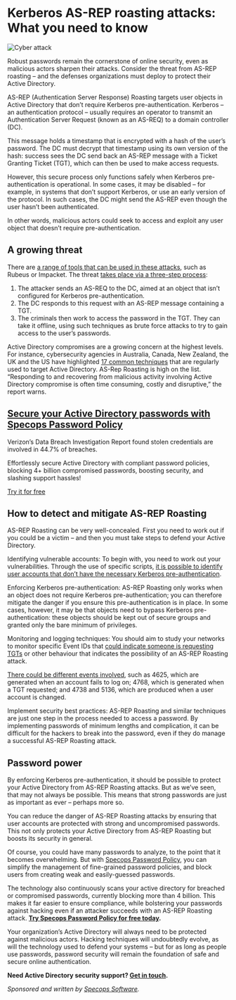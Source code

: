 # Kerberos AS-REP roasting attacks: What you need to know

![Cyber attack](https://www.bleepstatic.com/content/posts/2025/06/03/as-rep-roasting-attacks.jpg)

Robust passwords remain the cornerstone of online security, even as malicious actors sharpen their attacks. Consider the threat from AS-REP roasting – and the defenses organizations must deploy to protect their Active Directory.

AS-REP (Authentication Server Response) Roasting targets user objects in Active Directory that don’t require Kerberos pre-authentication. Kerberos – an authentication protocol – usually requires an operator to transmit an Authentication Server Request (known as an AS-REQ) to a domain controller (DC).

This message holds a timestamp that is encrypted with a hash of the user’s password. The DC must decrypt that timestamp using its own version of the hash: success sees the DC send back an AS-REP message with a Ticket Granting Ticket (TGT), which can then be used to make access requests.

However, this secure process only functions safely when Kerberos pre-authentication is operational. In some cases, it may be disabled – for example, in systems that don’t support Kerberos, or use an early version of the protocol. In such cases, the DC might send the AS-REP even though the user hasn’t been authenticated.

In other words, malicious actors could seek to access and exploit any user object that doesn’t require pre-authentication.

## A growing threat

There are [a range of tools that can be used in these attacks](https://n1chr0x.medium.com/kerberos-takedown-unleashing-rubeus-and-impacket-for-active-directory-domination-58eeb7b6b6e3), such as Rubeus or Impacket. The threat [takes place via a three-step process](https://media.defense.gov/2024/Sep/25/2003553985/-1/-1/0/CTR-DETECTING-AND-MITIGATING-AD-COMPROMISES.PDF):

1. The attacker sends an AS-REQ to the DC, aimed at an object that isn’t configured for Kerberos pre-authentication.
2. The DC responds to this request with an AS-REP message containing a TGT.
3. The criminals then work to access the password in the TGT. They can take it offline, using such techniques as brute force attacks to try to gain access to the user’s passwords.

Active Directory compromises are a growing concern at the highest levels. For instance, cybersecurity agencies in Australia, Canada, New Zealand, the UK and the US have highlighted [17 common techniques](https://media.defense.gov/2024/Sep/25/2003553985/-1/-1/0/CTR-DETECTING-AND-MITIGATING-AD-COMPROMISES.PDF) that are regularly used to target Active Directory. AS-Rep Roasting is high on the list. “Responding to and recovering from malicious activity involving Active Directory compromise is often time consuming, costly and disruptive,” the report warns.

## [**Secure your Active Directory passwords with Specops Password Policy**](https://specopssoft.com/product/specops-password-policy/?utm%5Fsource=bleepingcomputer&utm%5Fmedium=referral&utm%5Fcampaign=bleepingcomputer%5Freferral&utm%5Fcontent=article)

Verizon’s Data Breach Investigation Report found stolen credentials are involved in 44.7% of breaches.   
  
Effortlessly secure Active Directory with compliant password policies, blocking 4+ billion compromised passwords, boosting security, and slashing support hassles!

[Try it for free](https://specopssoft.com/product/specops-password-policy/?utm%5Fsource=bleepingcomputer&utm%5Fmedium=referral&utm%5Fcampaign=bleepingcomputer%5Freferral&utm%5Fcontent=article)

## How to detect and mitigate AS-REP Roasting

AS-REP Roasting can be very well-concealed. First you need to work out if you could be a victim – and then you must take steps to defend your Active Directory.

Identifying vulnerable accounts: To begin with, you need to work out your vulnerabilities. Through the use of specific scripts, [it is possible to identify user accounts that don’t have the necessary Kerberos pre-authentication](https://www.picussecurity.com/resource/blog/as-rep-roasting-attack-explained-mitre-attack-t1558.004).

Enforcing Kerberos pre-authentication: AS-REP Roasting only works when an object does not require Kerberos pre-authentication; you can therefore mitigate the danger if you ensure this pre-authentication is in place. In some cases, however, it may be that objects need to bypass Kerberos pre-authentication: these objects should be kept out of secure groups and granted only the bare minimum of privileges.

Monitoring and logging techniques: You should aim to study your networks to monitor specific Event IDs that [could indicate someone is requesting TGTs](https://trustmarque.com/resources/asreproasting/) or other behaviour that indicates the possibility of an AS-REP Roasting attack.

[There could be different events involved](https://media.defense.gov/2024/Sep/25/2003553985/-1/-1/0/CTR-DETECTING-AND-MITIGATING-AD-COMPROMISES.PDF), such as 4625, which are generated when an account fails to log on; 4768, which is generated when a TGT requested; and 4738 and 5136, which are produced when a user account is changed.

Implement security best practices: AS-REP Roasting and similar techniques are just one step in the process needed to access a password. By implementing passwords of minimum lengths and complication, it can be difficult for the hackers to break into the password, even if they do manage a successful AS-REP Roasting attack.

## Password power

By enforcing Kerberos pre-authentication, it should be possible to protect your Active Directory from AS-REP Roasting attacks. But as we’ve seen, that may not always be possible. This means that strong passwords are just as important as ever – perhaps more so.

You can reduce the danger of AS-REP Roasting attacks by ensuring that user accounts are protected with strong and uncompromised passwords. This not only protects your Active Directory from AS-REP Roasting but boosts its security in general.

Of course, you could have many passwords to analyze, to the point that it becomes overwhelming. But with [Specops Password Policy](https://specopssoft.com/product/specops-password-policy/?utm%5Fsource=bleepingcomputer&utm%5Fmedium=referral&utm%5Fcampaign=bleepingcomputer%5Freferral&utm%5Fcontent=article), you can simplify the management of fine-grained password policies, and block users from creating weak and easily-guessed passwords.

The technology also continuously scans your active directory for breached or compromised passwords, currently blocking more than 4 billion. This makes it far easier to ensure compliance, while bolstering your passwords against hacking even if an attacker succeeds with an AS-REP Roasting attack. **[Try Specops Password Policy for free today](https://specopssoft.com/product/specops-password-policy/?utm%5Fsource=bleepingcomputer&utm%5Fmedium=referral&utm%5Fcampaign=bleepingcomputer%5Freferral&utm%5Fcontent=article).**

Your organization’s Active Directory will always need to be protected against malicious actors. Hacking techniques will undoubtedly evolve, as will the technology used to defend your systems – but for as long as people use passwords, password security will remain the foundation of safe and secure online authentication.

**Need Active Directory security support? [Get in touch](https://specopssoft.com/contact-us/?utm%5Fsource=bleepingcomputer&utm%5Fmedium=referral&utm%5Fcampaign=bleepingcomputer%5Freferral&utm%5Fcontent=article).**

_Sponsored and written by [Specops Software](https://specopssoft.com/contact-us/?utm%5Fsource=bleepingcomputer&utm%5Fmedium=referral&utm%5Fcampaign=bleepingcomputer%5Freferral&utm%5Fcontent=article)._